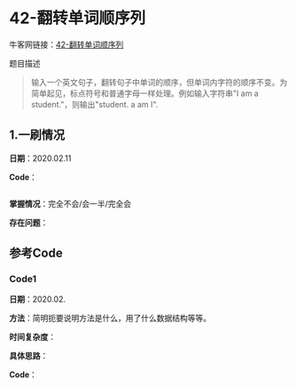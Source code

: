 # 42-翻转单词顺序列

牛客网链接：[42-翻转单词顺序列](https://www.nowcoder.com/practice/3194a4f4cf814f63919d0790578d51f3?tpId=13&tqId=11197&rp=2&ru=%2Fta%2Fcoding-interviews&qru=%2Fta%2Fcoding-interviews%2Fquestion-ranking)

题目描述

> 输入一个英文句子，翻转句子中单词的顺序，但单词内字符的顺序不变。为简单起见，标点符号和普通字母一样处理。例如输入字符串"I am a student."，则输出"student. a am I".



## 1.一刷情况

**日期**：2020.02.11

**Code**：

```c++

```

**掌握情况**：完全不会/会一半/完全会

**存在问题**：





## 参考Code

### Code1 

**日期**：2020.02.

**方法**：简明扼要说明方法是什么，用了什么数据结构等等。

**时间复杂度**：

**具体思路**：

**Code**：

```c++

```



